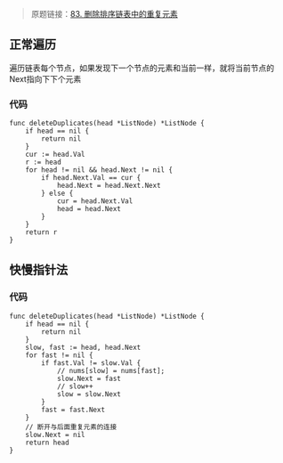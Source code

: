 > 原题链接：[83. 删除排序链表中的重复元素](https://leetcode-cn.com/problems/remove-duplicates-from-sorted-list/)
## 正常遍历
遍历链表每个节点，如果发现下一个节点的元素和当前一样，就将当前节点的Next指向下下个元素
### 代码
```golang
func deleteDuplicates(head *ListNode) *ListNode {
	if head == nil {
		return nil
	}
	cur := head.Val
	r := head
	for head != nil && head.Next != nil {
		if head.Next.Val == cur {
			head.Next = head.Next.Next
		} else {
			cur = head.Next.Val
			head = head.Next
		}
	}
	return r
}
```
## 快慢指针法
### 代码
```golang
func deleteDuplicates(head *ListNode) *ListNode {
	if head == nil {
		return nil
	}
	slow, fast := head, head.Next
	for fast != nil {
		if fast.Val != slow.Val {
			// nums[slow] = nums[fast];
			slow.Next = fast
			// slow++
			slow = slow.Next
		}
		fast = fast.Next
	}
	// 断开与后⾯重复元素的连接
	slow.Next = nil
	return head
}
```